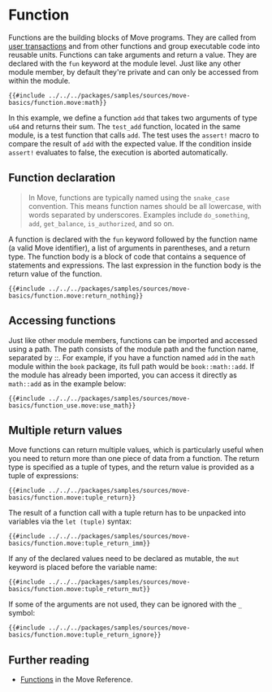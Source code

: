 # Function

Functions are the building blocks of Move programs. They are called from
[user transactions](../concepts/user-interaction.md) and from other functions and group executable
code into reusable units. Functions can take arguments and return a value. They are declared with
the `fun` keyword at the module level. Just like any other module member, by default they're private
and can only be accessed from within the module.

```move
{{#include ../../../packages/samples/sources/move-basics/function.move:math}}
```

In this example, we define a function `add` that takes two arguments of type `u64` and returns their sum.
The `test_add` function, located in the same module, is a test function that calls `add`. The test uses the
`assert!` macro to compare the result of `add` with the expected value. If the condition inside `assert!` evaluates
to false, the execution is aborted automatically.

## Function declaration

> In Move, functions are typically named using the `snake_case` convention. This means function names
> should be all lowercase, with words separated by underscores. Examples include `do_something`, `add`,
> `get_balance`, `is_authorized`, and so on.

A function is declared with the `fun` keyword followed by the function name (a valid Move
identifier), a list of arguments in parentheses, and a return type. The function body is a block of
code that contains a sequence of statements and expressions. The last expression in the function
body is the return value of the function.

```move
{{#include ../../../packages/samples/sources/move-basics/function.move:return_nothing}}
```

## Accessing functions

Just like other module members, functions can be imported and accessed using a path. The path consists
of the module path and the function name, separated by ::. For example, if you have a function named
`add` in the `math` module within the `book` package, its full path would be `book::math::add`. If the module
has already been imported, you can access it directly as `math::add` as in the example below:

```move
{{#include ../../../packages/samples/sources/move-basics/function_use.move:use_math}}
```

## Multiple return values

Move functions can return multiple values, which is particularly useful when you need to return more
than one piece of data from a function. The return type is specified as a tuple of types, and the return
value is provided as a tuple of expressions:

```move
{{#include ../../../packages/samples/sources/move-basics/function.move:tuple_return}}
```

The result of a function call with a tuple return has to be unpacked into variables via the `let (tuple)`
syntax:

```move
{{#include ../../../packages/samples/sources/move-basics/function.move:tuple_return_imm}}
```

If any of the declared values need to be declared as mutable, the `mut` keyword is placed before the
variable name:

```move
{{#include ../../../packages/samples/sources/move-basics/function.move:tuple_return_mut}}
```

If some of the arguments are not used, they can be ignored with the `_` symbol:

```move
{{#include ../../../packages/samples/sources/move-basics/function.move:tuple_return_ignore}}
```

## Further reading

- [Functions](/reference/functions.html) in the Move Reference.
